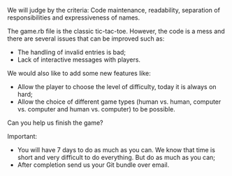 We will judge by the criteria: Code maintenance, readability, separation of responsibilities and expressiveness of names.

The game.rb file is the classic tic-tac-toe. However, the code is a mess and there are several issues that can be improved such as:
- The handling of invalid entries is bad;
- Lack of interactive messages with players.

We would also like to add some new features like:
- Allow the player to choose the level of difficulty, today it is always on hard;
- Allow the choice of different game types (human vs. human, computer vs. computer and human vs. computer) to be possible.

Can you help us finish the game?

Important:
- You will have 7 days to do as much as you can. We know that time is short and very difficult to do everything. But do as much as you can;
- After completion send us your Git bundle over email.
